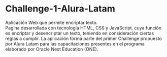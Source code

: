 # Challenge-1-Alura-Latam
Aplicación Web que permite encriptar texto.  
Pagina desarrollada con tecnología HTML, CSS y JavaScript, cuya función es encriptar y desencriptar un texto, teniendo en consideración ciertas reglas a cumplir. 
La aplicación forma parte del primer Challenge propuesto por Alura Latam para las capacitaciones presentes en el programa elaborado por Oracle Next Education (ONE).
